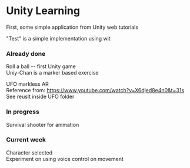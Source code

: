 # Unity Learning   

First, some simple application from Unity web tutorials 

"Test" is a simple implementation using wit   

### Already done   
Roll a ball -- first Unity game   
Uniy-Chan is a marker based exercise   

UFO markless AR  
Reference from: https://www.youtube.com/watch?v=X6djed8e4n0&t=31s  
See reuslt inside UFO folder 

### In progress   
Survival shooter for animation   

### Current week   
Character selected  
Experiment on using voice control on movement   
  
